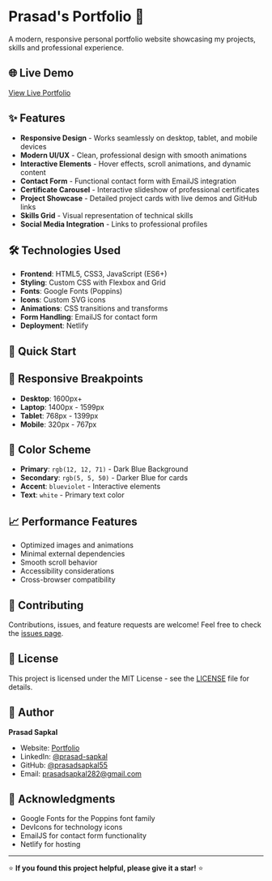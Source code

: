 # Prasad's Portfolio 🚀

A modern, responsive personal portfolio website showcasing my projects, skills and professional experience.

## 🌐 Live Demo
[View Live Portfolio](https://prasadsapkal.netlify.app/)

## ✨ Features
- **Responsive Design** - Works seamlessly on desktop, tablet, and mobile devices
- **Modern UI/UX** - Clean, professional design with smooth animations
- **Interactive Elements** - Hover effects, scroll animations, and dynamic content
- **Contact Form** - Functional contact form with EmailJS integration
- **Certificate Carousel** - Interactive slideshow of professional certificates
- **Project Showcase** - Detailed project cards with live demos and GitHub links
- **Skills Grid** - Visual representation of technical skills
- **Social Media Integration** - Links to professional profiles

## 🛠️ Technologies Used
- **Frontend**: HTML5, CSS3, JavaScript (ES6+)
- **Styling**: Custom CSS with Flexbox and Grid
- **Fonts**: Google Fonts (Poppins)
- **Icons**: Custom SVG icons
- **Animations**: CSS transitions and transforms
- **Form Handling**: EmailJS for contact form
- **Deployment**: Netlify

## 🚀 Quick Start

## 📱 Responsive Breakpoints
- **Desktop**: 1600px+
- **Laptop**: 1400px - 1599px
- **Tablet**: 768px - 1399px
- **Mobile**: 320px - 767px

## 🎨 Color Scheme
- **Primary**: `rgb(12, 12, 71)` - Dark Blue Background
- **Secondary**: `rgb(5, 5, 50)` - Darker Blue for cards
- **Accent**: `blueviolet` - Interactive elements
- **Text**: `white` - Primary text color

## 📈 Performance Features
- Optimized images and animations
- Minimal external dependencies
- Smooth scroll behavior
- Accessibility considerations
- Cross-browser compatibility

## 🤝 Contributing
Contributions, issues, and feature requests are welcome!
Feel free to check the [issues page](https://github.com/prasadsapkal55/portfolio/issues).

## 📄 License
This project is licensed under the MIT License - see the [LICENSE](LICENSE) file for details.

## 👤 Author
**Prasad Sapkal**
- Website: [Portfolio](https://prasadsapkal.netlify.app/)
- LinkedIn: [@prasad-sapkal](https://linkedin.com/in/prasad-sapkal)
- GitHub: [@prasadsapkal55](https://github.com/prasadsapkal55)
- Email: prasadsapkal282@gmail.com

## 🙏 Acknowledgments
- Google Fonts for the Poppins font family
- DevIcons for technology icons
- EmailJS for contact form functionality
- Netlify for hosting

---
⭐ **If you found this project helpful, please give it a star!** ⭐
